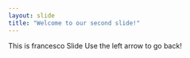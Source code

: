 ```yaml
---
layout: slide
title: "Welcome to our second slide!"
---
```

This is francesco Slide
Use the left arrow to go back!